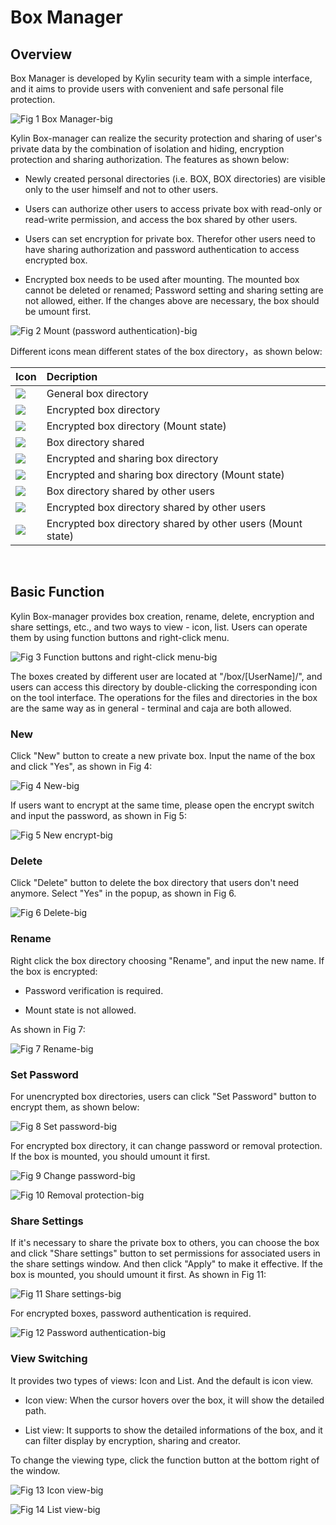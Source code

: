 # Box Manager
## Overview
Box Manager is developed by Kylin security team with a simple interface, and it aims to provide users with convenient and safe personal file protection.

![Fig 1 Box Manager-big](image/1.png)

Kylin Box-manager can realize the security protection and sharing of user's private data by the combination of isolation and hiding, encryption protection and sharing authorization. The features as shown below:

- Newly created personal directories (i.e. BOX, BOX directories) are visible only to the user himself and not to other users.

- Users can authorize other users to access private box with read-only or read-write permission, and access the box shared by other users.

- Users can set encryption for private box. Therefor other users need to have sharing authorization and password authentication to access encrypted box.

- Encrypted box needs to be used after mounting. The mounted box cannot be deleted or renamed; Password setting and sharing setting are not allowed, either. If the changes above are necessary, the box should be umount first.

![Fig 2 Mount (password authentication)-big](image/2.png)

Different icons mean different states of the box directory，as shown below:

| Icon | Decription |
|:-----|:-----|
|![](image/icon1.png)| General box directory |
|![](image/icon2.png)| Encrypted box directory |
|![](image/icon3.png)| Encrypted box directory (Mount state) |
|![](image/icon4.png)| Box directory shared |
|![](image/icon5.png)| Encrypted and sharing box directory |
|![](image/icon6.png)| Encrypted and sharing box directory (Mount state) |
|![](image/icon7.png)| Box directory shared by other users |
|![](image/icon8.png)| Encrypted box directory shared by other users |
|![](image/icon9.png)| Encrypted box directory shared by other users (Mount state) |

<br>

## Basic Function
Kylin Box-manager provides box creation, rename, delete, encryption and share settings, etc., and two ways to view - icon, list. Users can operate them by using function buttons and right-click menu.

![Fig 3 Function buttons and right-click menu-big](image/3.png)

The boxes created by different user are located at "/box/[UserName]/", and users can access this directory by double-clicking the corresponding icon on the tool interface. The operations for the files and directories in the box are the same way as in general - terminal and caja are both allowed.

### New
Click "New" button to create a new private box. Input the name of the box and click "Yes", as shown in Fig 4:

![Fig 4 New-big](image/4.png)

If users want to encrypt at the same time, please open the encrypt switch and input the password, as shown in Fig 5:

![Fig 5 New encrypt-big](image/5.png)

### Delete
Click "Delete" button to delete the box directory that users don't need anymore. Select "Yes" in the popup, as shown in Fig 6.

![Fig 6 Delete-big](image/6.png)

### Rename
Right click the box directory choosing "Rename", and input the new name. If the box is encrypted: 

- Password verification is required.

- Mount state is not allowed. 

As shown in Fig 7:

![Fig 7 Rename-big](image/7.png)

### Set Password
For unencrypted box directories, users can click "Set Password" button to encrypt them, as shown below: 

![Fig 8 Set password-big](image/8.png)

For encrypted box directory, it can change password or removal protection. If the box is mounted, you should umount it first.

![Fig 9 Change password-big](image/9.png)

![Fig 10 Removal protection-big](image/10.png)

### Share Settings
If it's necessary to share the private box to others, you can choose the box and click "Share settings" button to set permissions for associated users in the share settings window. And then click "Apply" to make it effective. If the box is mounted, you should umount it first. As shown in Fig 11:

![Fig 11 Share settings-big](image/11.png)

For encrypted boxes, password authentication is required.

![Fig 12 Password authentication-big](image/12.png)

### View Switching
It provides two types of views: Icon and List. And the default is icon view.

- Icon view: When the cursor hovers over the box, it will show the detailed path.

- List view: It supports to show the detailed informations of the box, and it can filter display by encryption, sharing and creator.

To change the viewing type, click the function button at the bottom right of the window.

![Fig 13 Icon view-big](image/13.png)

![Fig 14 List view-big](image/14.png)
